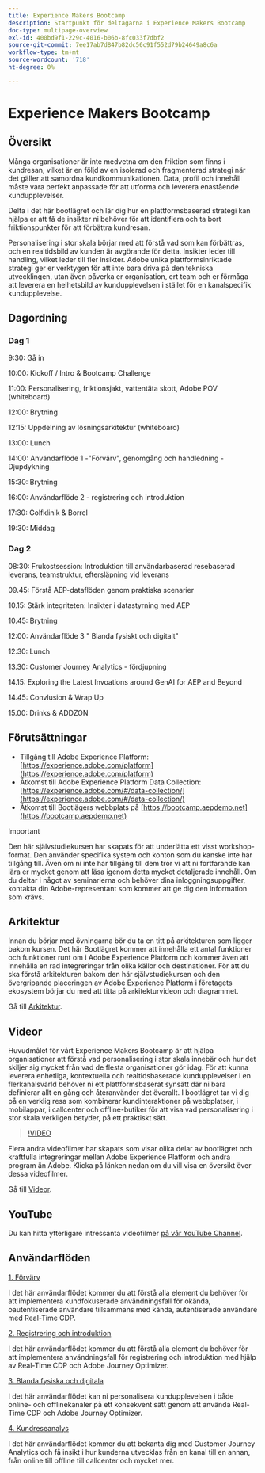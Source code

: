 ```yaml
---
title: Experience Makers Bootcamp
description: Startpunkt för deltagarna i Experience Makers Bootcamp
doc-type: multipage-overview
exl-id: 400bd9f1-229c-4016-b06b-8fc033f7dbf2
source-git-commit: 7ee17ab7d847b82dc56c91f552d79b24649a8c6a
workflow-type: tm+mt
source-wordcount: '718'
ht-degree: 0%

---
```


# Experience Makers Bootcamp

## Översikt

Många organisationer är inte medvetna om den friktion som finns i kundresan, vilket är en följd av en isolerad och fragmenterad strategi när det gäller att samordna kundkommunikationen. Data, profil och innehåll måste vara perfekt anpassade för att utforma och leverera enastående kundupplevelser.

Delta i det här bootlägret och lär dig hur en plattformsbaserad strategi kan hjälpa er att få de insikter ni behöver för att identifiera och ta bort friktionspunkter för att förbättra kundresan.

Personalisering i stor skala börjar med att förstå vad som kan förbättras, och en realtidsbild av kunden är avgörande för detta. Insikter leder till handling, vilket leder till fler insikter. Adobe unika plattformsinriktade strategi ger er verktygen för att inte bara driva på den tekniska utvecklingen, utan även påverka er organisation, ert team och er förmåga att leverera en helhetsbild av kundupplevelsen i stället för en kanalspecifik kundupplevelse.

## Dagordning

### Dag 1


9:30: Gå in

10:00: Kickoff / Intro &amp; Bootcamp Challenge

11:00: Personalisering, friktionsjakt, vattentäta skott, Adobe POV (whiteboard)

12:00: Brytning

12:15: Uppdelning av lösningsarkitektur (whiteboard)

13:00: Lunch

14:00: Användarflöde 1 -&quot;Förvärv&quot;, genomgång och handledning - Djupdykning

15:30: Brytning

16:00: Användarflöde 2 - registrering och introduktion

17:30: Golfklinik &amp; Borrel

19:30: Middag

### Dag 2

08:30: Frukostsession: Introduktion till användarbaserad resebaserad leverans, teamstruktur, eftersläpning vid leverans

09.45: Förstå AEP-dataflöden genom praktiska scenarier

10.15: Stärk integriteten: Insikter i datastyrning med AEP

10.45: Brytning

12:00: Användarflöde 3 &quot; Blanda fysiskt och digitalt&quot;

12.30: Lunch

13.30: Customer Journey Analytics - fördjupning

14.15: Exploring the Latest Invoations around GenAI for AEP and Beyond

14.45: Convlusion &amp; Wrap Up

15.00: Drinks &amp; ADDZON


## Förutsättningar

- Tillgång till Adobe Experience Platform: [https://experience.adobe.com/platform](https://experience.adobe.com/platform)
- Åtkomst till Adobe Experience Platform Data Collection: [https://experience.adobe.com/#/data-collection/](https://experience.adobe.com/#/data-collection/)
- Åtkomst till Bootlägers webbplats på [https://bootcamp.aepdemo.net](https://bootcamp.aepdemo.net)

>[!IMPORTANT]
>
>Den här självstudiekursen har skapats för att underlätta ett visst workshop-format. Den använder specifika system och konton som du kanske inte har tillgång till. Även om ni inte har tillgång till dem tror vi att ni fortfarande kan lära er mycket genom att läsa igenom detta mycket detaljerade innehåll. Om du deltar i något av seminarierna och behöver dina inloggningsuppgifter, kontakta din Adobe-representant som kommer att ge dig den information som krävs.

## Arkitektur

Innan du börjar med övningarna bör du ta en titt på arkitekturen som ligger bakom kursen. Det här Bootlägret kommer att innehålla ett antal funktioner och funktioner runt om i Adobe Experience Platform och kommer även att innehålla en rad integreringar från olika källor och destinationer. För att du ska förstå arkitekturen bakom den här självstudiekursen och den övergripande placeringen av Adobe Experience Platform i företagets ekosystem börjar du med att titta på arkitekturvideon och diagrammet.

Gå till [Arkitektur](https://experienceleague.adobe.com/docs/platform-learn/comprehensive-technical-tutorial-v22/architecture.html?lang=en).

## Videor

Huvudmålet för vårt Experience Makers Bootcamp är att hjälpa organisationer att förstå vad personalisering i stor skala innebär och hur det skiljer sig mycket från vad de flesta organisationer gör idag. För att kunna leverera enhetliga, kontextuella och realtidsbaserade kundupplevelser i en flerkanalsvärld behöver ni ett plattformsbaserat synsätt där ni bara definierar allt en gång och återanvänder det överallt. I bootlägret tar vi dig på en verklig resa som kombinerar kundinteraktioner på webbplatser, i mobilappar, i callcenter och offline-butiker för att visa vad personalisering i stor skala verkligen betyder, på ett praktiskt sätt.

>[!VIDEO](https://video.tv.adobe.com/v/345446?quality=12&enable=on)

Flera andra videofilmer har skapats som visar olika delar av bootlägret och kraftfulla integreringar mellan Adobe Experience Platform och andra program än Adobe. Klicka på länken nedan om du vill visa en översikt över dessa videofilmer.

Gå till [Videor](https://experienceleague.adobe.com/docs/platform-learn/comprehensive-technical-tutorial-v22/videos.html?lang=en).

## YouTube

Du kan hitta ytterligare intressanta videofilmer [på vår YouTube Channel](https://www.youtube.com/channel/UCUKG2dkZ9pYuZUPebQ21jUw).

## Användarflöden

[1. Förvärv](./uc/uc1/uc1.md)

I det här användarflödet kommer du att förstå alla element du behöver för att implementera kundfokuserade användningsfall för okända, oautentiserade användare tillsammans med kända, autentiserade användare med Real-Time CDP.

[2. Registrering och introduktion](./uc/uc2/uc2.md)

I det här användarflödet kommer du att förstå alla element du behöver för att implementera användningsfall för registrering och introduktion med hjälp av Real-Time CDP och Adobe Journey Optimizer.

[3. Blanda fysiska och digitala](./uc/uc3/uc3.md)

I det här användarflödet kan ni personalisera kundupplevelsen i både online- och offlinekanaler på ett konsekvent sätt genom att använda Real-Time CDP och Adobe Journey Optimizer.

[4. Kundreseanalys](./uc/uc4/uc4.md)

I det här användarflödet kommer du att bekanta dig med Customer Journey Analytics och få insikt i hur kunderna utvecklas från en kanal till en annan, från online till offline till callcenter och mycket mer.
